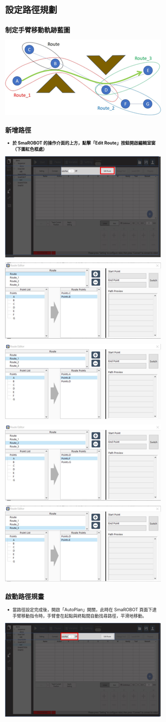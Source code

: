 # 設定路徑規劃

## 制定手臂移動軌跡藍圖

![&#x81EA;&#x52D5;&#x8DEF;&#x5F91;&#x898F;&#x5283;&#x85CD;&#x5716;](../../../.gitbook/assets/lu-jing-gui-hua-lan-tu.jpg)

## 新增路徑

* **於 SmaROBOT 的操作介面的上方，點擊「Edit Route」按鈕開啟編輯室窗（下圖紅色框處）**

![&#x958B;&#x555F;&#x8DEF;&#x5F91;&#x898F;&#x756B;&#x8996;&#x7A97;](../../../.gitbook/assets/25.jpg)

![&#x8A2D;&#x5B9A; Route &#x8DEF;&#x5F91;](../../../.gitbook/assets/lu-jing-gui-hua-1.JPG)

![&#x8A2D;&#x5B9A; Route\_1 &#x8DEF;&#x5F91;](../../../.gitbook/assets/lu-jing-gui-hua-2.JPG)

![&#x8A2D;&#x5B9A; Route\_2 &#x8DEF;&#x5F91;](../../../.gitbook/assets/lu-jing-gui-hua-3.JPG)

![&#x8A2D;&#x5B9A; Route\_3 &#x8DEF;&#x5F91;](../../../.gitbook/assets/lu-jing-gui-hua-4.JPG)

## 啟動路徑規畫

* 當路徑設定完成後，開啟「AutoPlan」開關，此時在 SmaROBOT 頁面下達手臂移動指令時，手臂會在起點與終點間自動找尋路徑，平滑地移動。

![](../../../.gitbook/assets/29.jpg)

